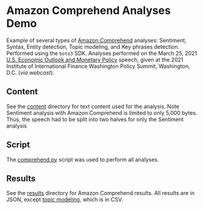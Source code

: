 # Amazon Comprehend Analyses Demo

Example of several types of [Amazon Comprehend](https://aws.amazon.com/comprehend/) analyses: Sentiment, Syntax, Entity
detection, Topic modeling, and Key phrases detection. Performed using the `boto3` SDK. Analyses performed on the March
25,
2021 [U.S. Economic Outlook and Monetary Policy](https://www.federalreserve.gov/newsevents/speech/clarida20210325a.htm)
speech, given at the 2021 Institute of International Finance Washington Policy Summit, Washington, D.C. (_via webcast_).

## Content

See the [content](./content) directory for text content used for the analysis. Note Sentiment analysis with Amazon
Comprehend is limited to only 5,000 bytes. Thus, the speech had to be split into two halves for only the Sentiment
analysis

## Script

The [comprehend.py](./comprehend.py) script was used to perform all analyses.

## Results

See the [results](./results) directory for Amazon Comprehend results. All results are in JSON,
except [topic modeling](./results/topic_modeling), which is in CSV.